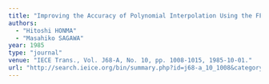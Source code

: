 ```yaml
---
title: "Improving the Accuracy of Polynomial Interpolation Using the FFT"
authors:
  - "Hitoshi HONMA"
  - "Masahiko SAGAWA"
year: 1985
type: "journal"
venue: "IECE Trans., Vol. J68-A, No. 10, pp. 1008-1015, 1985-10-01."
url: "http://search.ieice.org/bin/summary.php?id=j68-a_10_1008&category=A&year=1985&lang=E&abst=j"
---
```

